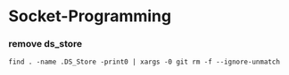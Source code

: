 # Socket-Programming



### remove ds_store
``` 
find . -name .DS_Store -print0 | xargs -0 git rm -f --ignore-unmatch
```